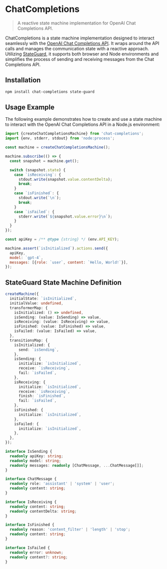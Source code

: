 # ChatCompletions

> A reactive state machine implementation for OpenAI Chat Completions API.

ChatCompletions is a state machine implementation designed to interact seamlessly with the
[OpenAI Chat Completions API](https://platform.openai.com/docs/guides/gpt/chat-completions-api). It
wraps around the API calls and manages the communication state with a reactive approach. Utilizing
[StateGuard](https://github.com/clebert/state-guard), it supports both browser and Node environments
and simplifies the process of sending and receiving messages from the Chat Completions API.

## Installation

```sh
npm install chat-completions state-guard
```

## Usage Example

The following example demonstrates how to create and use a state machine to interact with the OpenAI
Chat Completions API in a Node.js environment:

```js
import {createChatCompletionsMachine} from 'chat-completions';
import {env, stderr, stdout} from 'node:process';

const machine = createChatCompletionsMachine();

machine.subscribe(() => {
  const snapshot = machine.get();

  switch (snapshot.state) {
    case `isReceiving`: {
      stdout.write(snapshot.value.contentDelta);
      break;
    }
    case `isFinished`: {
      stdout.write(`\n`);
      break;
    }
    case `isFailed`: {
      stderr.write(`${snapshot.value.error}\n`);
    }
  }
});

const apiKey = /** @type {string} */ (env.API_KEY);

machine.assert(`isInitialized`).actions.send({
  apiKey,
  model: `gpt-4`,
  messages: [{role: `user`, content: `Hello, World!`}],
});
```

## StateGuard State Machine Definition

```ts
createMachine({
  initialState: `isInitialized`,
  initialValue: undefined,
  transformerMap: {
    isInitialized: () => undefined,
    isSending: (value: IsSending) => value,
    isReceiving: (value: IsReceiving) => value,
    isFinished: (value: IsFinished) => value,
    isFailed: (value: IsFailed) => value,
  },
  transitionsMap: {
    isInitialized: {
      send: `isSending`,
    },
    isSending: {
      initialize: `isInitialized`,
      receive: `isReceiving`,
      fail: `isFailed`,
    },
    isReceiving: {
      initialize: `isInitialized`,
      receive: `isReceiving`,
      finish: `isFinished`,
      fail: `isFailed`,
    },
    isFinished: {
      initialize: `isInitialized`,
    },
    isFailed: {
      initialize: `isInitialized`,
    },
  },
});
```

```ts
interface IsSending {
  readonly apiKey: string;
  readonly model: string;
  readonly messages: readonly [ChatMessage, ...ChatMessage[]];
}

interface ChatMessage {
  readonly role: 'assistant' | 'system' | 'user';
  readonly content: string;
}
```

```ts
interface IsReceiving {
  readonly content: string;
  readonly contentDelta: string;
}
```

```ts
interface IsFinished {
  readonly reason: 'content_filter' | 'length' | 'stop';
  readonly content: string;
}
```

```ts
interface IsFailed {
  readonly error: unknown;
  readonly content?: string;
}
```
